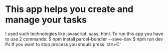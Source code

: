 # This app helps you create and manage your tasks
I used such technologies like javascript, sass, html.
To run this app you have to use 2 commands:
$ npm install parcel-bundler --save-dev
$ npm run dev
Ps
If you want to stop process you shouls press 'ctrl+C'